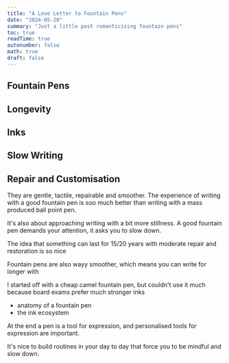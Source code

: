 ```yaml
---
title: "A Love Letter to Fountain Pens"
date: "2024-05-20"
summary: "Just a little post romanticising fountain pens"
toc: true
readTime: true
autonumber: false
math: true
draft: false
---
```





## Fountain Pens

## Longevity 

## Inks

## Slow Writing

## Repair and Customisation


They are gentle, tactile, repairable and smoother. The experience of writing with a good fountain pen is soo much better than writing with a mass produced ball point pen.

It's also about approaching writing with a bit more stillness. A good fountain pen demands your attention, it asks you to slow down. 

The idea that something can last for 15/20 years with moderate repair and restoration is so nice

Fountain pens are also wayy smoother, which means you can write for longer with

I started off with a cheap camel fountain pen, but couldn't use it much because board exams prefer much stronger inks

- anatomy of a fountain pen
- the ink ecosystem

At the end a pen is a tool for expression, and personalised tools for expression are important.

It's nice to build routines in your day to day that force you to be mindful and slow down.
